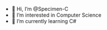 - 👋 Hi, I’m @Specimen-C
- 👀 I’m interested in Computer Science
- 🌱 I’m currently learning C#

<!---
Specimen-C/Specimen-C is a ✨ special ✨ repository because its `README.md` (this file) appears on your GitHub profile.
You can click the Preview link to take a look at your changes.
--->
